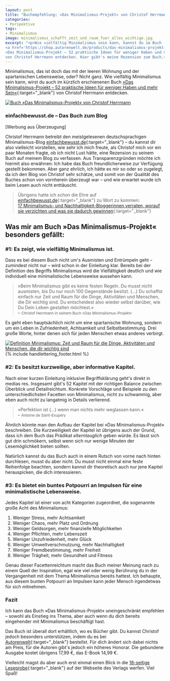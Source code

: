 ```yaml
---
layout: post
title: "Buchempfehlung: »Das Minimalismus-Projekt« von Christof Herrmann"
categories:
- Perspektive
tags:
- Minimalismus
image: minimalismus_schafft_zeit_und_raum_fuer_alles_wichtige.jpg
excerpt: "<p>Wie vielfältig Minimalismus sein kann, kannst du im Buch
<a href='https://shop.autorenwelt.de/products/das-minimalismus-projekt-52-praktische-ideen-fur-weniger-haben-und-mehr-sein-von-christof-herrmann' target='_blank'>
»Das Minimalismus-Projekt – 52 praktische Ideen für weniger Haben und mehr Sein«</a>
von Christof Herrmann entdecken. Hier gibt's meine Rezension zum Buch.</p>"
---
```


Minimalismus, das ist doch das mit der leeren Wohnung und der spartanischen
Lebensweise, oder? Nicht ganz. Wie vielfältig Minimalismus sein kann, wirst du
auch im kürzlich erschienenen Buch
[»Das Minimalismus-Projekt – 52 praktische Ideen für weniger Haben und mehr Sein«](https://shop.autorenwelt.de/products/das-minimalismus-projekt-52-praktische-ideen-fur-weniger-haben-und-mehr-sein-von-christof-herrmann){:target="\_blank"}
von Christof Herrmann entdecken.

[![Buch »Das Minimalismus-Projekt« von Christof Herrmann]({{site.baseurl}}/assets/img/posts/buch_minimalismus_projekt_christof_hermann.jpg)]({{site.baseurl}}/assets/img/posts/buch_minimalismus_projekt_christof_hermann.jpg)

### einfachbewusst.de – Das Buch zum Blog

[Werbung aus Überzeugung]

Christof Herrmann betreibt den meistgelesenen deutschsprachigen
Minimalismus-Blog [einfachbewusst.de](https://www.einfachbewusst.de/){:target="\_blank"}
– du kannst dir also vielleicht vorstellen, wie sehr ich mich freute, als
Christof mich vor ein paar Monaten fragte, ob ich nicht Lust hätte, eine
Rezension zu seinem Buch auf meinem Blog zu verfassen. Aus Transparenzgründen
möchte ich hiermit also erwähnen: Ich habe das Buch freundlicherweise zur
Verfügung gestellt bekommen. Aber ganz ehrlich, ich hätte es mir so oder so
zugelegt, da ich den Blog von Christof sehr schätze, und somit von der Qualität
des Buches schon von vornherein überzeugt war – und wie erwartet wurde ich beim
Lesen auch nicht enttäuscht.

>Übrigens hatte ich schon die Ehre auf [einfachbewusst.de](https://www.einfachbewusst.de/){:target="\_blank"} zu Wort zu kommen:<br/>
>[17 Minimalismus- und Nachhaltigkeit-Bloggerinnen verraten, worauf sie verzichten und was sie dadurch gewinnen](https://www.einfachbewusst.de/2019/01/minimalismus-bloggerinnen-verzichten/){:target="\_blank"}

## Was mir am Buch »Das Minimalismus-Projekt« besonders gefällt:

### #1: Es zeigt, wie vielfältig Minimalismus ist.

Dass es bei diesem Buch nicht um's Ausmisten und Entrümpeln geht – zumindest
nicht nur – wird schon in der Einleitung klar. Bereits bei der Definition des
Begriffs Minimalismus wird die Vielfältigkeit deutlich und wie individuell
eine minimalistische Lebensweise aussehen kann.

>»Beim Minimalismus gibt es keine festen Regeln. Du musst nicht ausmisten, bis Du
nur noch 100 Gegenstände besitzt. (...) Du schaffst einfach nur Zeit und Raum
für die Dinge, Aktivitäten und Menschen, die Dir wichtig sind. Du entscheidest
also wieder selbst darüber, wie Du Dein Leben gestalten möchtest.«<br/>
– <small>Christof Herrmann in seinem Buch »Das Minimalismus-Projekt«</small>

Es geht eben hauptsächlich nicht um eine spartanische Wohnung, sondern um ein
Leben in Zufriedenheit, Achtsamkeit und Selbstbestimmung. Drei große Worte,
hinter denen sich für jeden Menschen etwas anderes verbirgt.

[![Definition Minimalismus: Zeit und Raum für die Dinge, Aktivitäten und Menschen, die dir wichtig sind]({{site.baseurl}}/assets/img/posts/minimalismus_schafft_zeit_und_raum_fuer_alles_wichtige.jpg)]({{site.baseurl}}/assets/img/posts/minimalismus_schafft_zeit_und_raum_fuer_alles_wichtige.jpg)
{% include handlettering_footer.html %}

### #2: Es besitzt kurzweilige, aber informative Kapitel.

Nach einer kurzen Einleitung inklusive Begriffsklärung geht's direkt in medias
res. Insgesamt gibt's 52 Kapitel mit der richtigen Balance zwischen Überblick
und Detailreichtum. Konkrete Vorschläge und Beispiele zu den unterschiedlichsten
Facetten von Minimalismus, nicht zu schwammig, aber eben auch nicht zu langatmig
in Details verlierend.

>»Perfektion ist (...) wenn man nichts mehr weglassen kann.«<br/>
– <small>Antoine de Saint-Exupéry</small>

Ähnlich könnte man den Aufbau der Kapitel bei »Das Minimalismus-Projekt«
beschreiben. Die Kurzweiligkeit der Kapitel ist übrigens auch der Grund, dass
ich dem Buch das Prädikat *elterntauglich* geben würde. Es lässt sich gut drin
schmökern, selbst wenn sich nur wenige Minuten der Lesemöglichkeit bieten
sollten.

Natürlich kannst du das Buch auch in einem Rutsch von vorne nach hinten
durchlesen, musst du aber nicht. Du musst nicht einmal eine feste Reihenfolge
beachten, sondern kannst dir theoretisch auch nur jene Kapitel herauspicken, die
dich interessieren.

### #3: Es bietet ein buntes Potpourri an Impulsen für eine minimalistische Lebensweise.

Jedes Kapitel ist einer von acht Kategorien zugeordnet, die sogenannte große
Acht des Minimalismus:

1. Weniger Stress, mehr Achtsamkeit
2. Weniger Chaos, mehr Platz und Ordnung
3. Weniger Geldsorgen, mehr finanzielle Möglichkeiten
4. Weniger Pflichten, mehr Lebenszeit
5. Weniger Unzufriedenheit, mehr Glück
6. Weniger Umweltverschmutzung, mehr Nachhaltigkeit
7. Weniger Fremdbestimmung, mehr Freiheit
8. Weniger Trägheit, mehr Gesundheit und Fitness

Genau dieser Facettenreichtum macht das Buch meiner Meinung nach zu einem Quell
der Inspiration, egal wie viel oder wenig Berührung du in der Vergangenheit mit
dem Thema Minimalismus bereits hattest. Ich behaupte, aus diesem bunten
Potpourri an Impulsen kann jeder Mensch irgendetwas für sich mitnehmen.

### Fazit

Ich kann das Buch »Das Minimalismus-Projekt« uneingeschränkt empfehlen – sowohl
als Einstieg ins Thema, aber auch wenn du dich bereits eingehender mit
Minimalismus beschäftigt hast.

Das Buch ist überall dort erhältlich, wo es Bücher gibt. Du kannst Christof
jedoch besonders unterstützen, indem du es bei
[Autorenwelt](https://shop.autorenwelt.de/products/das-minimalismus-projekt-52-praktische-ideen-fur-weniger-haben-und-mehr-sein-von-christof-herrmann){:target="\_blank"}
bestellst. Für dich ändert sich dabei nichts am Preis, für die Autoren gibt's
jedoch ein höheres Honorar. Die gebundene Ausgabe kostet übrigens 17,99 €, das
E-Book 14,99 €.

Vielleicht magst du aber auch erst einmal einen Blick in die
[18-seitige Leseprobe](https://www.gu.de/?wpdmdl=190626){:target="\_blank"}
auf der Webseite des Verlags werfen. Viel Spaß!
